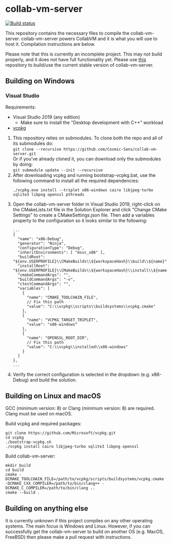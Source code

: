 # collab-vm-server
[![Build status](https://ci.appveyor.com/api/projects/status/lgine3laiy0ojexr/branch/master?svg=true)](https://ci.appveyor.com/project/Cosmic-Sans/collab-vm-server/branch/master)

This repository contains the necessary files to compile the collab-vm-server. collab-vm-server powers CollabVM and it is what you will use to host it. Compilation instructions are below.

Please note that this is currently an incomplete project. This may not build properly, and it does not have full functionality yet. Please use [this](https://github.com/computernewb/collab-vm-server) repository to build/use the current stable version of collab-vm-server.

## Building on Windows

### Visual Studio
Requirements:
* Visual Studio 2019 (any edition)
	* Make sure to install the "Desktop development with C++" workload
* [vcpkg](https://github.com/Microsoft/vcpkg)

1. This repository relies on submodules. To clone both the repo and all of its submodules do:  
	```git clone --recursive https://github.com/Cosmic-Sans/collab-vm-server.git```  
Or if you've already cloned it, you can download only the submodules by doing:  
	```git submodule update --init --recursive```
1. After downloading vcpkg and running bootstrap-vcpkg.bat, use the following command to install all the required dependencies:
	```
	./vcpkg.exe install --triplet x86-windows cairo libjpeg-turbo sqlite3 libpng openssl pthreads
	```
1. Open the collab-vm-server folder in Visual Studio 2019, right-click on the CMakeLists.txt file in the Solution Explorer and click "Change CMake Settings" to create a CMakeSettings.json file. Then add a variables property to the configuration so it looks similar to the following:
	```
	...
	{
	  "name": "x86-Debug",
	  "generator": "Ninja",
	  "configurationType": "Debug",
	  "inheritEnvironments": [ "msvc_x86" ],
	  "buildRoot": "${env.USERPROFILE}\\CMakeBuilds\\${workspaceHash}\\build\\${name}",
	  "installRoot": "${env.USERPROFILE}\\CMakeBuilds\\${workspaceHash}\\install\\${name}",
	  "cmakeCommandArgs": "",
	  "buildCommandArgs": "-v",
	  "ctestCommandArgs": "",
	  "variables": [
		{
		  "name": "CMAKE_TOOLCHAIN_FILE",
		  // Fix this path
		  "value": "C:\\vcpkg\\scripts\\buildsystems\\vcpkg.cmake"
		},
		{
		  "name": "VCPKG_TARGET_TRIPLET",
		  "value": "x86-windows"
		},
		{
		  "name": "OPENSSL_ROOT_DIR",
		  // Fix this path
		  "value": "C:\\vcpkg\\installed\\x86-windows"
		}
	  ]
	},
	...
	```
1. Verify the correct configuration is selected in the dropdown (e.g. x86-Debug) and build the solution.

## Building on Linux and macOS
GCC (minimum version: 8) or Clang (minimum version: 8) are required. Clang must be used on macOS.

Build vcpkg and required packages:
```
git clone https://github.com/Microsoft/vcpkg.git
cd vcpkg
./bootstrap-vcpkg.sh
./vcpkg install cairo libjpeg-turbo sqlite3 libpng openssl
```

Build collab-vm-server:
```
mkdir build
cd build
cmake -DCMAKE_TOOLCHAIN_FILE=/path/to/vcpkg/scripts/buildsystems/vcpkg.cmake -DCMAKE_CXX_COMPILER=/path/to/bin/clang++ -DCMAKE_C_COMPILER=/path/to/bin/clang ..
cmake --build .
```

## Building on anything else
It is currently unknown if this project compiles on any other operating systems. The main focus is Windows and Linux. However, if you can successfully get the collab-vm-server to build on another OS (e.g. MacOS, FreeBSD) then please make a pull request with instructions.
